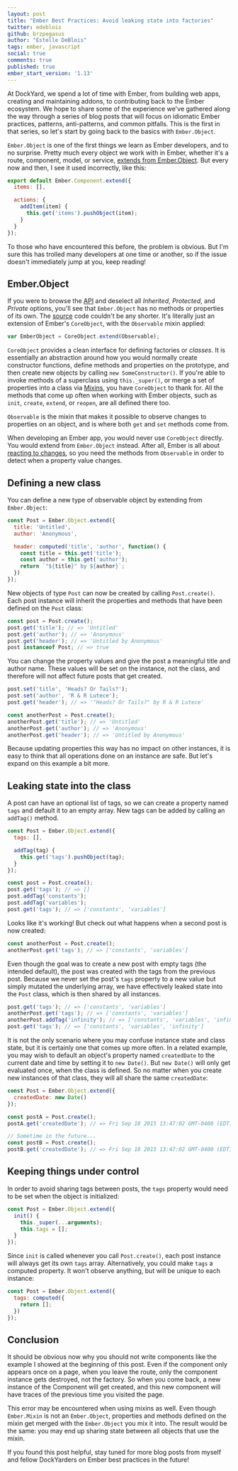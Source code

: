 ```yaml
---
layout: post
title: "Ember Best Practices: Avoid leaking state into factories"
twitter: edeblois
github: brzpegasus
author: "Estelle DeBlois"
tags: ember, javascript
social: true
comments: true
published: true
ember_start_version: '1.13'
---
```


At DockYard, we spend a lot of time with Ember, from building web apps, creating and maintaining addons, to contributing back to the Ember ecosystem. We hope to share some of the experience we've gathered along the way through a series of blog posts that will focus on idiomatic Ember practices, patterns, anti-patterns, and common pitfalls. This is the first in that series, so let's start by going back to the basics with `Ember.Object`.

`Ember.Object` is one of the first things we learn as Ember developers, and to no surprise. Pretty much every object we work with in Ember, whether it's a route, component, model, or service, [extends from Ember.Object](http://emberjs.jsbin.com/boqapo). But every now and then, I see it used incorrectly, like this:

```js
export default Ember.Component.extend({
  items: [],

  actions: {
    addItem(item) {
      this.get('items').pushObject(item);
    }
  }
});
```

To those who have encountered this before, the problem is obvious. But I'm sure this has trolled many developers at one time or another, so if the issue doesn't immediately jump at you, keep reading!

## Ember.Object

If you were to browse the [API](http://emberjs.com/api/classes/Ember.Object.html) and deselect all _Inherited_, _Protected_, and _Private_ options, you'll see that `Ember.Object` has no methods or properties of its own. The [source](https://github.com/emberjs/ember.js/blob/v2.0.2/packages/ember-runtime/lib/system/object.js) code couldn't be any shorter. It's literally just an extension of Ember's `CoreObject`, with the `Observable` mixin applied:

```js
var EmberObject = CoreObject.extend(Observable);
```

`CoreObject` provides a clean interface for defining factories or _classes_. It is essentially an abstraction around how you would normally create constructor functions, define methods and properties on the prototype, and then create new objects by calling `new SomeConstructor()`. If you're able to invoke methods of a superclass using `this._super()`, or merge a set of properties into a class via [Mixins](http://emberjs.com/api/classes/Ember.Mixin.html), you have `CoreObject` to thank for. All the methods that come up often when working with Ember objects, such as `init`, `create`, `extend`, or `reopen`, are all defined there too.

`Observable` is the mixin that makes it possible to observe changes to properties on an object, and is where both `get` and `set` methods come from.

When developing an Ember app, you would never use `CoreObject` directly. You would extend from `Ember.Object` instead. After all, Ember is all about [reacting to changes](https://medium.com/the-ember-way/ember-js-reactive-programming-computed-properties-and-observers-cf80c2fbcfc), so you need the methods from `Observable` in order to detect when a property value changes.

## Defining a new class

You can define a new type of observable object by extending from `Ember.Object`:

```js
const Post = Ember.Object.extend({
  title: 'Untitled',
  author: 'Anonymous',

  header: computed('title', 'author', function() {
    const title = this.get('title');
    const author = this.get('author');
    return `"${title}" by ${author}`;
  })
});
```

New objects of type `Post` can now be created by calling `Post.create()`. Each post instance will inherit the properties and methods that have been defined on the `Post` class:

```js
const post = Post.create();
post.get('title'); // => 'Untitled'
post.get('author'); // => 'Anonymous'
post.get('header'); // => 'Untitled by Anonymous'
post instanceof Post; // => true
```

You can change the property values and give the post a meaningful title and author name. These values will be set on the instance, not the class, and therefore will not affect future posts that get created.

```js
post.set('title', 'Heads? Or Tails?');
post.set('author', 'R & R Lutece');
post.get('header'); // => '"Heads? Or Tails?" by R & R Lutece'

const anotherPost = Post.create();
anotherPost.get('title'); // => 'Untitled'
anotherPost.get('author'); // => 'Anonymous'
anotherPost.get('header'); // => 'Untitled by Anonymous'
```

Because updating properties this way has no impact on other instances, it is easy to think that all operations done on an instance are safe. But let's expand on this example a bit more.

## Leaking state into the class

A post can have an optional list of tags, so we can create a property named `tags` and default it to an empty array. New tags can be added by calling an `addTag()` method.

```js
const Post = Ember.Object.extend({
  tags: [],

  addTag(tag) {
    this.get('tags').pushObject(tag);
  }
});

const post = Post.create();
post.get('tags'); // => []
post.addTag('constants');
post.addTag('variables');
post.get('tags'); // => ['constants', 'variables']
```

Looks like it's working! But check out what happens when a second post is now created:

```js
const anotherPost = Post.create();
anotherPost.get('tags'); // => ['constants', 'variables']
```

Even though the goal was to create a new post with empty tags (the intended default), the post was created with the tags from the previous post. Because we never set the post's `tags` property to a new value but simply mutated the underlying array, we have effectively leaked state into the `Post` class, which is then shared by all instances.

```js
post.get('tags'); // => ['constants', 'variables']
anotherPost.get('tags'); // => ['constants', 'variables']
anotherPost.addTag('infinity'); // => ['constants', 'variables', 'infinity']
post.get('tags'); // => ['constants', 'variables', 'infinity']
```

It is not the only scenario where you may confuse instance state and class state, but it is certainly one that comes up more often. In a related example, you may wish to default an object's property named `createdDate` to the current date and time by setting it to `new Date()`. But `new Date()` will only get evaluated once, when the class is defined. So no matter when you create new instances of that class, they will all share the same `createdDate`:

```js
const Post = Ember.Object.extend({
  createdDate: new Date()
});

const postA = Post.create();
postA.get('createdDate'); // => Fri Sep 18 2015 13:47:02 GMT-0400 (EDT)

// Sometime in the future...
const postB = Post.create();
postB.get('createdDate'); // => Fri Sep 18 2015 13:47:02 GMT-0400 (EDT)
```

## Keeping things under control

In order to avoid sharing tags between posts, the `tags` property would need to be set when the object is initialized:

```js
const Post = Ember.Object.extend({
  init() {
    this._super(...arguments);
    this.tags = [];
  }
});
```

Since `init` is called whenever you call `Post.create()`, each post instance will always get its own `tags` array. Alternatively, you could make `tags` a computed property. It won't observe anything, but will be unique to each instance:

```js
const Post = Ember.Object.extend({
  tags: computed({
    return [];
  })
});
```

## Conclusion

It should be obvious now why you should not write components like the example I showed at the beginning of this post. Even if the component only appears once on a page, when you leave the route, only the component instance gets destroyed, not the factory. So when you come back, a new instance of the Component will get created, and this new component will have traces of the previous time you visited the page.

This error may be encountered when using mixins as well. Even though `Ember.Mixin` is not an `Ember.Object`, properties and methods defined on the mixin get merged with the `Ember.Object` you mix it into. The result would be the same: you may end up sharing state between all objects that use the mixin.

If you found this post helpful, stay tuned for more blog posts from myself and fellow DockYarders on Ember best practices in the future!
